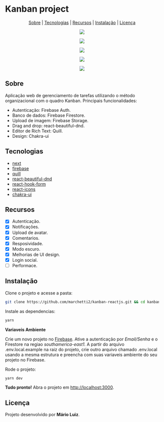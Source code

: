 # Kanban project

<p align="center">
 <a href="#about">Sobre</a> | <a href="#technologies">Tecnologias</a> | <a href="#features">Recursos</a> | <a href="#started">Instalação</a> | <a href="#license">Licença</a>
</p>

<p align="center"><img src="https://i.ibb.co/VSbZ2s8/1.gif"></p>
<p align="center"><img src="https://i.ibb.co/h7mpS2C/q.gif"></p>
<p align="center"><img src="https://i.ibb.co/YWDwRLb/Dec-02-2021-20-48-27.gif"></p>
<p align="center"><img src="https://i.ibb.co/4dJH78N/Nov-19-2021-00-11-15.gif"></p>
<p align="center"><img src="https://i.ibb.co/xMBPw4K/Nov-19-2021-00-09-34.gif"></p>

<h2 id="about">Sobre</h2>

Aplicação web de gerenciamento de tarefas utilizando o método organizacional com o quadro Kanban. Principais funcionalidades:

- Autenticação: Firebase Auth.
- Banco de dados: Firebase Firestore.
- Upload de imagem: Firebase Storage.
- Drag and drop: react-beautiful-dnd.
- Editor de Rich Text: Quill.
- Design: Chakra-ui

 <h2 id="technologies">Tecnologias</h2>

- [next](https://nextjs.org)
- [firebase](https://firebase.google.com/)
- [quill](https://quilljs.com/)
- [react-beautiful-dnd](https://github.com/atlassian/react-beautiful-dnd)
- [react-hook-form](https://react-hook-form.com/)
- [react-icons](https://react-icons.github.io/react-icons/)
- [chakra-ui](https://chakra-ui.com/)

<h2 id="features">Recursos</h2>

- [x] Autenticação.
- [x] Notificações.
- [x] Upload de avatar.
- [x] Comentarios.
- [X] Resposividade.
- [X] Modo escuro.
- [X] Melhorias de UI design.
- [X] Login social.
- [ ] Performace.

<h2 id="started">Instalação</h2>

Clone o projeto e acesse a pasta:

```bash
git clone https://github.com/marchetti2/kanban-reactjs.git && cd kanban-reactjs
```

Instale as dependencias:

```bash
yarn
```

**Variaveis Ambiente**

Crie um novo projeto no [Firebase](https://firebase.google.com/). Ative a autenticação por _Email/Senha_ e o Firestore na regiao _southamerica-east1._
A partir do arquivo .env.local.example na raiz do projeto, crie outro arquivo chamado .env.local usando a mesma estrutura e preencha com suas variaveis ambiente do seu projeto no Firebase.

Rode o projeto:

```bash
yarn dev
```

**Tudo pronto!** Abra o projeto em [http://localhost:3000](http://localhost:3000).

<h2 id="license">Licença</h2>

Projeto desenvolvido por **Mário Luiz**.

